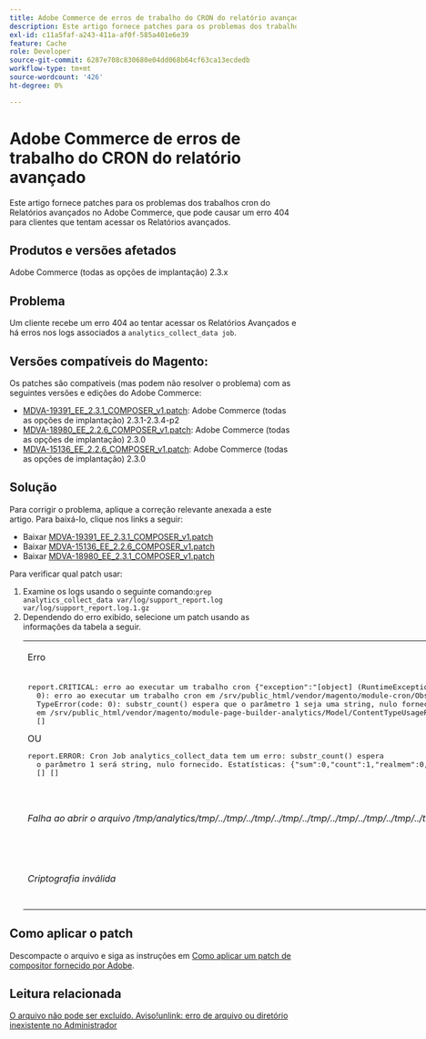 ```yaml
---
title: Adobe Commerce de erros de trabalho do CRON do relatório avançado
description: Este artigo fornece patches para os problemas dos trabalhos cron do Relatórios avançados no Adobe Commerce, que pode causar um erro 404 para clientes que tentam acessar os Relatórios avançados.
exl-id: c11a5faf-a243-411a-af0f-585a401e6e39
feature: Cache
role: Developer
source-git-commit: 6287e708c830680e04dd068b64cf63ca13ecdedb
workflow-type: tm+mt
source-wordcount: '426'
ht-degree: 0%

---
```


# Adobe Commerce de erros de trabalho do CRON do relatório avançado

Este artigo fornece patches para os problemas dos trabalhos cron do Relatórios avançados no Adobe Commerce, que pode causar um erro 404 para clientes que tentam acessar os Relatórios avançados.

## Produtos e versões afetados

Adobe Commerce (todas as opções de implantação) 2.3.x

## Problema

Um cliente recebe um erro 404 ao tentar acessar os Relatórios Avançados e há erros nos logs associados a `analytics_collect_data job`.

## Versões compatíveis do Magento:

Os patches são compatíveis (mas podem não resolver o problema) com as seguintes versões e edições do Adobe Commerce:

* [MDVA-19391\_EE\_2.3.1\_COMPOSER\_v1.patch](assets/MDVA-19391_EE_2.3.1_COMPOSER_v1.patch.zip): Adobe Commerce (todas as opções de implantação) 2.3.1-2.3.4-p2
* [MDVA-18980\_EE\_2.2.6\_COMPOSER\_v1.patch](assets/MDVA-18980_EE_2.2.6_COMPOSER_v1.patch.zip): Adobe Commerce (todas as opções de implantação) 2.3.0
* [MDVA-15136\_EE\_2.2.6\_COMPOSER\_v1.patch](assets/MDVA-15136_EE_2.2.6_COMPOSER_v1.patch.zip): Adobe Commerce (todas as opções de implantação) 2.3.0

## **Solução**

Para corrigir o problema, aplique a correção relevante anexada a este artigo. Para baixá-lo, clique nos links a seguir:

* Baixar [MDVA-19391\_EE\_2.3.1\_COMPOSER\_v1.patch](assets/MDVA-19391_EE_2.3.1_COMPOSER_v1.patch.zip)
* Baixar [MDVA-15136\_EE\_2.2.6\_COMPOSER\_v1.patch](assets/MDVA-15136_EE_2.2.6_COMPOSER_v1.patch.zip)
* Baixar [MDVA-18980\_EE\_2.3.1\_COMPOSER\_v1.patch](assets/MDVA-18980_EE_2.2.6_COMPOSER_v1.patch.zip)

Para verificar qual patch usar:

<ol><li>Examine os logs usando o seguinte comando:<code>grep analytics_collect_data var/log/support_report.log var/log/support_report.log.1.gz</code>
</li><li>Dependendo do erro exibido, selecione um patch usando as informações da tabela a seguir.<table style="width: 826px;">
<tbody>
<tr>
<td class="wysiwyg-text-align-center">
<p>Erro</p>
</td>
<td class="wysiwyg-text-align-center">Correção</td>
</tr>
<tr>
<td>
<pre>report.CRITICAL: erro ao executar um trabalho cron {"exception":"[object] (RuntimeException(code:
  0): erro ao executar um trabalho cron em /srv/public_html/vendor/magento/module-cron/Observer/ProcessCronQueueObserver.php:327,
  TypeError(code: 0): substr_count() espera que o parâmetro 1 seja uma string, nulo fornecido
  em /srv/public_html/vendor/magento/module-page-builder-analytics/Model/ContentTypeUsageReportProvider.php:106)"}
  []</pre>OU<pre>report.ERROR: Cron Job analytics_collect_data tem um erro: substr_count() espera
  o parâmetro 1 será string, nulo fornecido. Estatísticas: {"sum":0,"count":1,"realmem":0,"emalloc":0,"realmem_start":224919552,"emalloc_start":216398384}
  [] []</pre>
<p> </p>
</td>
<td>Aplique<a href="assets/MDVA-19391_EE_2.3.1_COMPOSER_v1.patch">MDVA-19391_EE_2.3.1_COMPOSER_v1.patch.zip</a>, limpe o cache e aguarde 24 horas para que o trabalho seja executado novamente e tente novamente.</td>
</tr>
<tr>
<td>
<p><em>Falha ao abrir o arquivo /tmp/analytics/tmp/../tmp/../tmp/../tmp/../tmp/../tmp/../tmp/../tmp/../tmp/../tmp/../tmp/../tmp/../tmp/../tmp/../tmp/../tmp/../tmp/../tmp/.../</em></p>
</td>
<td>Aplique<a href="assets/MDVA-15136_EE_2.2.6_COMPOSER_v1.patch">MDVA-15136_EE_2.2.6_COMPOSER_v1.patch.zip</a>, limpe o cache e aguarde 24 horas para que o trabalho seja executado novamente e tente novamente.</td>
</tr>
<tr>
<td><em>Criptografia inválida</em></td>
<td>Aplique<a href="assets/MDVA-18980_EE_2.2.6_COMPOSER_v1.patch">MDVA-18980_EE_2.2.6_COMPOSER_v1.patch.zip</a>, limpe o cache e aguarde 24 horas para que o trabalho seja executado novamente e tente novamente.</td>
</tr>
</tbody>
</table>
</li></ol>

## Como aplicar o patch

Descompacte o arquivo e siga as instruções em [Como aplicar um patch de compositor fornecido por Adobe](/help/how-to/general/how-to-apply-a-composer-patch-provided-by-magento.md).

## Leitura relacionada

[O arquivo não pode ser excluído. Aviso!unlink: erro de arquivo ou diretório inexistente no Administrador](/help/troubleshooting/miscellaneous/file-cannot-be-deleated-no-file-or-directory.md)
